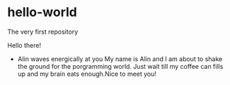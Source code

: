 # hello-world
The very first repository

Hello there!
* Alin waves energically at you
My name is Alin and I am about to shake the ground for the porgramming world. Just wait till my coffee can fills up and my brain eats enough.Nice to meet you!
